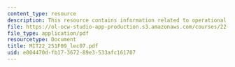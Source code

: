 ```yaml
---
content_type: resource
description: This resource contains information related to operational economics.
file: https://ol-ocw-studio-app-production.s3.amazonaws.com/courses/22-251-systems-analysis-of-the-nuclear-fuel-cycle-fall-2009/e004470dfb17367289e3533afc161707_MIT22_251F09_lec07.pdf
file_type: application/pdf
resourcetype: Document
title: MIT22_251F09_lec07.pdf
uid: e004470d-fb17-3672-89e3-533afc161707
---
```

